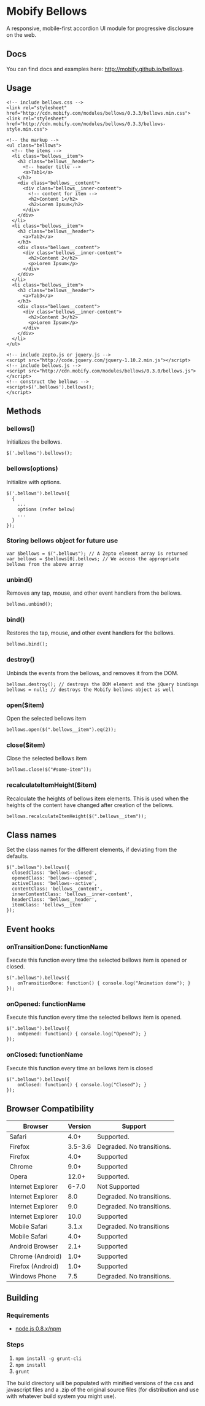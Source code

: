 # Mobify Bellows

A responsive, mobile-first accordion UI module for progressive disclosure on the web.

## Docs

You can find docs and examples here: http://mobify.github.io/bellows.

## Usage

    <!-- include bellows.css -->
    <link rel="stylesheet" href="http://cdn.mobify.com/modules/bellows/0.3.3/bellows.min.css">
    <link rel="stylesheet" href="http://cdn.mobify.com/modules/bellows/0.3.3/bellows-style.min.css">

    <!-- the markup -->
    <ul class="bellows">
      <!-- the items -->
      <li class="bellows__item">
        <h3 class="bellows__header">
          <!-- header title -->
          <a>Tab1</a>
        </h3>
        <div class="bellows__content">
          <div class="bellows__inner-content">
            <!-- content for item -->
            <h2>Content 1</h2>
            <h2>Lorem Ipsum</h2>
          </div>
        </div>
      </li>
      <li class="bellows__item">
        <h3 class="bellows__header">
          <a>Tab2</a>
        </h3>
        <div class="bellows__content">
          <div class="bellows__inner-content">
            <h2>Content 2</h2>
            <p>Lorem Ipsum</p>
          </div>
        </div>
      </li>
      <li class="bellows__item">
        <h3 class="bellows__header">
          <a>Tab3</a>
        </h3>
        <div class="bellows__content">
          <div class="bellows__inner-content">
            <h2>Content 3</h2>
            <p>Lorem Ipsum</p>
          </div>
        </div>
      </li>
    </ul>

    <!-- include zepto.js or jquery.js -->
    <script src="http://code.jquery.com/jquery-1.10.2.min.js"></script>
    <!-- include bellows.js -->
    <script src="http://cdn.mobify.com/modules/bellows/0.3.0/bellows.js"></script>
    <!-- construct the bellows -->
    <script>$('.bellows').bellows();
    </script>

## Methods

### bellows()

Initializes the bellows.

    $('.bellows').bellows();

### bellows(options)

Initialize with options.

    $('.bellows').bellows({
      {
        ...
        options (refer below)
        ...
      }
    });

### Storing bellows object for future use

    var $bellows = $(".bellows"); // A Zepto element array is returned
    var bellows = $bellows[0].bellows; // We access the appropriate bellows from the above array

### unbind()

Removes any tap, mouse, and other event handlers from the bellows.

    bellows.unbind();

### bind()

Restores the tap, mouse, and other event handlers for the bellows.

    bellows.bind();

### destroy()

Unbinds the events from the bellows, and removes it from the DOM.

    bellows.destroy(); // destroys the DOM element and the jQuery bindings
    bellows = null; // destroys the Mobify bellows object as well

### open($item)

Open the selected bellows item

    bellows.open($(".bellows__item").eq(2));

### close($item)
    
Close the selected bellows item

    bellows.close($("#some-item"));

### recalculateItemHeight($item)

Recalculate the heights of bellows item elements. This is used when the heights of the content have changed after creation of the bellows.

    bellows.recalculateItemHeight($(".bellows__item"));

## Class names

Set the class names for the different elements, if deviating from the defaults.
  
    $(".bellows").bellows({
      closedClass: 'bellows--closed',
      openedClass: 'bellows--opened',
      activeClass: 'bellows--active',
      contentClass: 'bellows__content',
      innerContentClass: 'bellows__inner-content',
      headerClass: 'bellows__header',
      itemClass: 'bellows__item'
    });

## Event hooks

### onTransitionDone: functionName

Execute this function every time the selected bellows item is opened or closed.

    $(".bellows").bellows({
        onTransitionDone: function() { console.log("Animation done"); }
    });

### onOpened: functionName

Execute this function every time the selected bellows item is opened.

    $(".bellows").bellows({
        onOpened: function() { console.log("Opened"); }
    });

### onClosed: functionName

Execute this function every time an bellows item is closed
    
    $(".bellows").bellows({
        onClosed: function() { console.log("Closed"); }
    });

## Browser Compatibility


| Browser           | Version | Support                    |
|-------------------|---------|----------------------------|
| Safari            | 4.0+    | Supported.                 |
| Firefox           | 3.5-3.6 | Degraded. No transitions.  |
| Firefox           | 4.0+    | Supported                  |
| Chrome            | 9.0+    | Supported                  |
| Opera             | 12.0+   | Supported.                 |
| Internet Explorer | 6-7.0   | Not Supported              |
| Internet Explorer | 8.0     | Degraded. No transitions.  |
| Internet Explorer | 9.0     | Degraded. No transitions.  |
| Internet Explorer | 10.0    | Supported                  |
| Mobile Safari     | 3.1.x   | Degraded. No transitions   |
| Mobile Safari     | 4.0+    | Supported                  |
| Android Browser   | 2.1+    | Supported                  |
| Chrome (Android)  | 1.0+    | Supported                  |
| Firefox (Android) | 1.0+    | Supported                  |
| Windows Phone     | 7.5     | Degraded. No transitions.  |

## Building
### Requirements
* [node.js 0.8.x/npm](http://nodejs.org/download/)

### Steps
1. `npm install -g grunt-cli`
2. `npm install`
3. `grunt`

The build directory will be populated with minified versions of the css and 
javascript files and a .zip of the original source files (for distribution and
use with whatever build system you might use).

